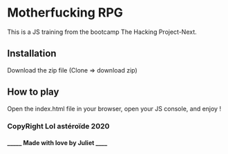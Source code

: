 # Motherfucking RPG
This is a JS training from the bootcamp The Hacking Project-Next.

## Installation
Download the zip file (Clone => download zip)

## How to play
Open the index.html file in your browser, open your JS console, and enjoy !

### CopyRight Lol astéroïde 2020

#### _____ Made with love by Juliet ____
